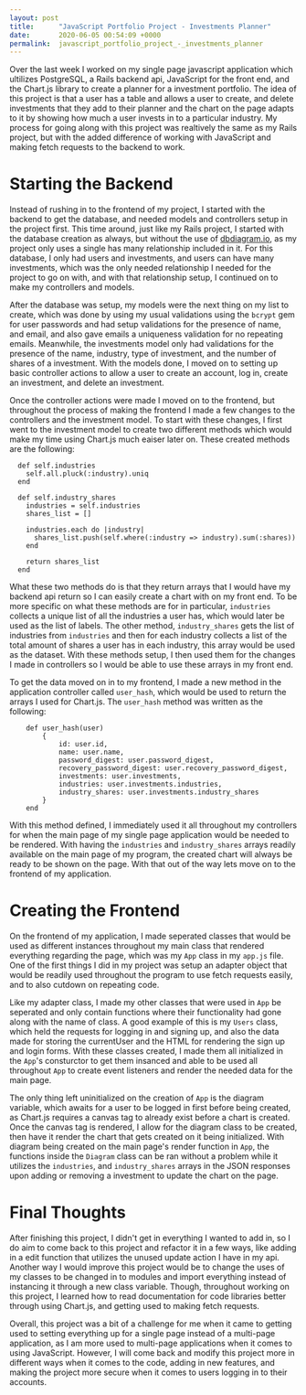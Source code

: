 ```yaml
---
layout: post
title:      "JavaScript Portfolio Project - Investments Planner"
date:       2020-06-05 00:54:09 +0000
permalink:  javascript_portfolio_project_-_investments_planner
---
```



Over the last week I worked on my single page javascript application which ultilizes PostgreSQL, a Rails backend api, JavaScript for the front end, and the Chart.js library to create a planner for a investment portfolio. The idea of this project is that a user has a table and allows a user to create, and delete investments that they add to their planner and the chart on the page adapts to it by showing how much a user invests in to a particular industry. My process for going along with this project was realtively the same as my Rails project, but with the added difference of working with JavaScript and making fetch requests to the backend to work.
# Starting the Backend
Instead of rushing in to the frontend of my project, I started with the backend to get the database, and needed models and controllers setup in the project first. This time around, just like my Rails project, I started with the database creation as always, but without the use of [dbdiagram.io](https://dbdiagram.io/home), as my project only uses a single has many relationship included in it. For this database, I only had users and investments, and users can have many investments, which was the only needed relationship I needed for the project to go on with, and with that relationship setup, I continued on to make my controllers and models.

After the database was setup, my models were the next thing on my list to create, which was done by using my usual validations using the `bcrypt` gem for user passwords and had setup validations for the presence of name, and email, and also gave emails a uniqueness validation for no repeating emails. Meanwhile, the investments model only had validations for the presence of the name, industry, type of investment, and the number of shares of a investment. With the models done, I moved on to setting up basic controller actions to allow a user to create an account, log in, create an investment, and delete an investment.

Once the controller actions were made I moved on to the frontend, but throughout the process of making the frontend I made a few changes to the controllers and the investment model. To start with these changes, I first went to the investment model to create two different methods which would make my time using Chart.js much eaiser later on. These created methods are the following:

```
  def self.industries
    self.all.pluck(:industry).uniq
  end 

  def self.industry_shares
    industries = self.industries
    shares_list = []

    industries.each do |industry|
      shares_list.push(self.where(:industry => industry).sum(:shares))
    end 

    return shares_list
  end 
```


What these two methods do is that they return arrays that I would have my backend api return so I can easily create a chart with on my front end. To be more specific on what these methods are for in particular, `industries` collects a unique list of all the industries a user has, which would later be used as the list of labels. The other method, `industry_shares` gets the list of industries from `industries` and then for each industry collects a list of the total amount of shares a user has in each industry, this array would be used as the dataset. With these methods setup, I then used them for the changes I made in controllers so I would be able to use these arrays in my front end.

To get the data moved on in to my frontend, I made a new method in the application controller called `user_hash`, which would be used to return the arrays I used for Chart.js. The `user_hash` method was written as the following:

```
    def user_hash(user)
        {
            id: user.id,
            name: user.name,
            password_digest: user.password_digest,
            recovery_password_digest: user.recovery_password_digest,
            investments: user.investments,
            industries: user.investments.industries,
            industry_shares: user.investments.industry_shares
        }
    end 
```


With this method defined, I immediately used it all throughout my controllers for when the main page of my single page application would be needed to be rendered. With having the `industries` and `industry_shares` arrays readily available on the main page of my program, the created chart will always be ready to be shown on the page. With that out of the way lets move on to the frontend of my application.
# Creating the Frontend
On the frontend of my application, I made seperated classes that would be used as different instances throughout my main class that rendered everything regarding the page, which was my `App` class in my `app.js` file. One of the first things I did in my project was setup an adapter object that would be readily used throughout the program to use fetch requests easily, and to also cutdown on repeating code.

Like my adapter class, I made my other classes that were used in `App` be seperated and only contain functions where their functionality had gone along with the name of class. A good example of this is my `Users` class, which held the requests for logging in and signing up, and also the data made for storing the currentUser and the HTML for rendering the sign up and login forms. With these classes created, I made them all initialized in the `App`'s consturctor to get them insanced and able to be used all throughout `App` to create event listeners and render the needed data for the main page.

The only thing left uninitialized on the creation of `App` is the diagram variable, which awaits for a user to be logged in first before being created, as Chart.js requires a canvas tag to already exist before a chart is created. Once the canvas tag is rendered, I allow for the diagram class to be created, then have it render the chart that gets created on it being initialized. With diagram being created on the main page's render function in `App`, the functions inside the `Diagram` class can be ran without a problem while it utilizes the `industries`, and `industry_shares` arrays in the JSON responses upon adding or removing a investment to update the chart on the page. 
# Final Thoughts
After finishing this project, I didn't get in everything I wanted to add in, so I do aim to come back to this project and refactor it in a few ways, like adding in a edit function that utilizes the unused update action I have in my api. Another  way I would improve this project would be to change the uses of my classes to be changed in to modules and import everything instead of instancing it through a new class variable. Though, throughout working on this project, I learned how to read documentation for code libraries better through using Chart.js, and getting used to making fetch requests.

Overall, this project was a bit of a challenge for me when it came to getting used to setting everything up for a single page instead of a multi-page application, as I am more used to multi-page applications when it comes to using JavaScript. However, I will come back and modify this project more in different ways when it comes to the code, adding in new features, and making the project more secure when it comes to users logging in to their accounts.

